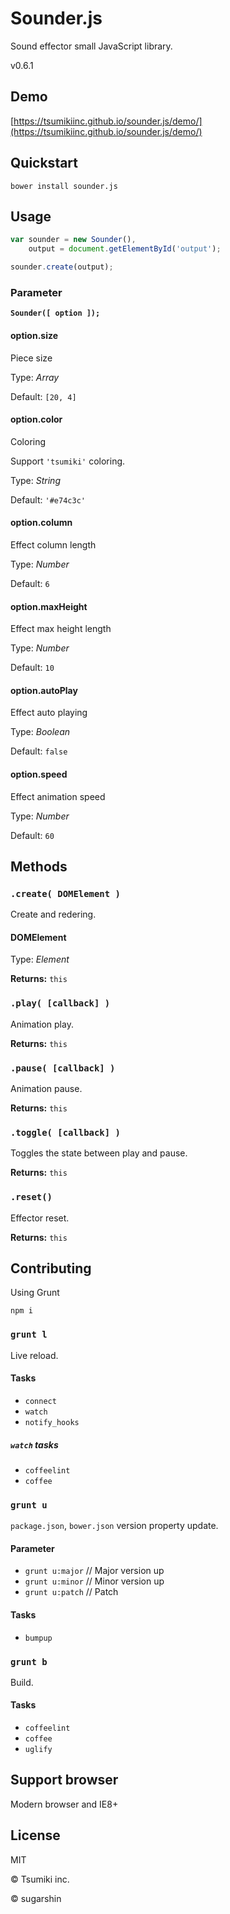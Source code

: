 # Sounder.js

Sound effector small JavaScript library.

v0.6.1

## Demo

[https://tsumikiinc.github.io/sounder.js/demo/](https://tsumikiinc.github.io/sounder.js/demo/)

## Quickstart

```shell
bower install sounder.js
```

## Usage

```javascript
var sounder = new Sounder(),
    output = document.getElementById('output');

sounder.create(output);
```

### Parameter

**`Sounder([ option ]);`**

#### option.size

Piece size

Type: *Array*

Default: `[20, 4]`

#### option.color

Coloring

Support `'tsumiki'` coloring.

Type: *String*

Default: `'#e74c3c'`

#### option.column

Effect column length

Type: *Number*

Default: `6`

#### option.maxHeight

Effect max height length

Type: *Number*

Default: `10`

#### option.autoPlay

Effect auto playing

Type: *Boolean*

Default: `false`

#### option.speed

Effect animation speed

Type: *Number*

Default: `60`

## Methods

### `.create( DOMElement )`

Create and redering.

#### DOMElement

Type: *Element*

**Returns:** `this`

### `.play( [callback] )`

Animation play.

**Returns:** `this`

### `.pause( [callback] )`

Animation pause.

**Returns:** `this`

### `.toggle( [callback] )`

Toggles the state between play and pause.

**Returns:** `this`

### `.reset()`

Effector reset.

**Returns:** `this`

## Contributing

Using Grunt

```shell
npm i
```

### `grunt l`

Live reload.

#### Tasks

* `connect`
* `watch`
* `notify_hooks`

##### `watch` tasks

* `coffeelint`
* `coffee`

### `grunt u`

`package.json`, `bower.json` version property update.

#### Parameter

* `grunt u:major` // Major version up
* `grunt u:minor` // Minor version up
* `grunt u:patch` // Patch

#### Tasks

* `bumpup`

### `grunt b`

Build.

#### Tasks

* `coffeelint`
* `coffee`
* `uglify`

## Support browser

Modern browser and IE8+

## License

MIT

© Tsumiki inc.

© sugarshin
